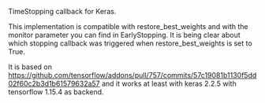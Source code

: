 TimeStopping callback for Keras. 

This implementation is compatible with restore_best_weights and with the monitor parameter you can find in EarlyStopping. 
It is being clear about which stopping callback was triggered when restore_best_weights is set to True. 

It is based on https://github.com/tensorflow/addons/pull/757/commits/57c19081b1130f5dd02f60c2b3d1b61579632a57 and it works at least with keras 2.2.5 with tensorflow 1.15.4 as backend.
